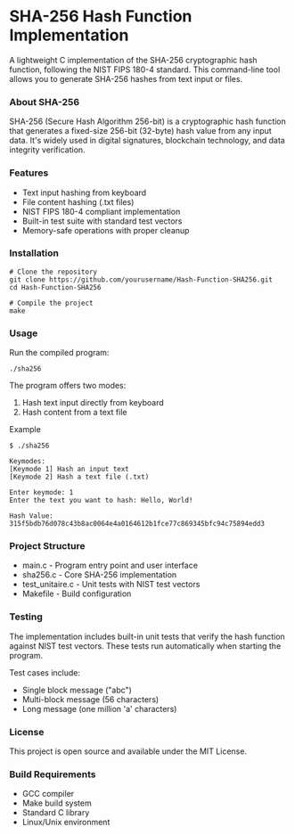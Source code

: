 # SHA-256 Hash Function Implementation

A lightweight C implementation of the SHA-256 cryptographic hash function, following the NIST FIPS 180-4 standard. This command-line tool allows you to generate SHA-256 hashes from text input or files.

### About SHA-256

SHA-256 (Secure Hash Algorithm 256-bit) is a cryptographic hash function that generates a fixed-size 256-bit (32-byte) hash value from any input data. It's widely used in digital signatures, blockchain technology, and data integrity verification.

### Features

- Text input hashing from keyboard
- File content hashing (.txt files)
- NIST FIPS 180-4 compliant implementation
- Built-in test suite with standard test vectors
- Memory-safe operations with proper cleanup

### Installation

```
# Clone the repository
git clone https://github.com/yourusername/Hash-Function-SHA256.git
cd Hash-Function-SHA256

# Compile the project
make
```

### Usage

Run the compiled program:

```
./sha256
```

The program offers two modes:

1. Hash text input directly from keyboard
2. Hash content from a text file

Example

```
$ ./sha256

Keymodes:
[Keymode 1] Hash an input text
[Keymode 2] Hash a text file (.txt)

Enter keymode: 1
Enter the text you want to hash: Hello, World!

Hash Value: 315f5bdb76d078c43b8ac0064e4a0164612b1fce77c869345bfc94c75894edd3
```

### Project Structure

- main.c - Program entry point and user interface
- sha256.c - Core SHA-256 implementation
- test_unitaire.c - Unit tests with NIST test vectors
- Makefile - Build configuration

### Testing

The implementation includes built-in unit tests that verify the hash function against NIST test vectors. These tests run automatically when starting the program.

Test cases include:

- Single block message ("abc")
- Multi-block message (56 characters)
- Long message (one million 'a' characters)

### License

This project is open source and available under the MIT License.

### Build Requirements

- GCC compiler
- Make build system
- Standard C library
- Linux/Unix environment